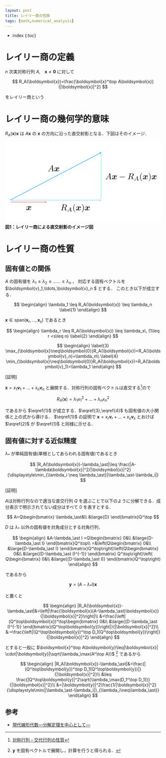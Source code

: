 ```yaml
---
layout: post
title: レイリー商の性質
tags: [math,numerical_analysis]
---
```

* index
{:toc}

# レイリー商の定義

<div class="box">

$n$ 次実対称行列 $A$,　$\boldsymbol{x}\neq \boldsymbol{0}$ に対して

$$
R_A(\boldsymbol{x})=\frac{\boldsymbol{x}^\top A\boldsymbol{x}}{|\boldsymbol{x}|^2}
$$

をレイリー商という

</div>

# レイリー商の幾何学的意味
$R_A(\boldsymbol{x})\boldsymbol{x}$ は $A\boldsymbol{x}$ の $\boldsymbol{x}$ の方向に沿った直交射影となる．下図はそのイメージ．



![fig](/images/figure/raileigh.svg)
**図1：レイリー商による直交射影のイメージ図**


# レイリー商の性質

## 固有値との関係
<div class="box">

$A$ の固有値を $\lambda_1\leq\lambda_2\leq\ldots\ldots\leq\lambda_n$ ，
対応する固有ベクトルを $\boldsymbol{v}_1,\ldots,\boldsymbol{v}_n $ とする． このとき以下が成立する．

$$
\begin{align}
\lambda_1 \leq R_A(\boldsymbol{x}) \leq \lambda_n
\label{1}
\end{align}
$$

$\boldsymbol{x}\in\mathrm{span}(\boldsymbol{x}_r,\ldots,\boldsymbol{x}_s)$ であるとき

$$
\begin{align}
\lambda_r \leq R_A(\boldsymbol{x}) \leq \lambda_s\, (1\leq r <s\leq n)
\label{2}
\end{align}
$$


$$
\begin{align}
\label{3}
\max_{\boldsymbol{x}\neq\boldsymbol{0}}R_A(\boldsymbol{x})=R_A(\boldsymbol{v}_n)=\lambda_n\\
\label{4}
\min_{\boldsymbol{x}\neq\boldsymbol{0}}R_A(\boldsymbol{x})=R_A(\boldsymbol{v}_1)=\lambda_1
\end{align}
$$


</div>

<div class='proof'>
[証明]

$\boldsymbol{x}=x_1\boldsymbol{v}_1+\ldots+x_n\boldsymbol{v}_n$ と展開する．対称行列の固有ベクトルは直交する[^1]ので

$$
R_A(\boldsymbol{x})=\lambda_1x_1^2+\ldots+\lambda_nx_n^2
$$

であるから $\eqref{1}$ が成立する．$\eqref{3},\eqref{4}$ も固有値の大小関係と上の式から導ける． $\eqref{1}$ の証明で  $\boldsymbol{x}=x_r\boldsymbol{v}_r+\ldots+x_s\boldsymbol{v}_s$ とおけば $\eqref{2}$ が $\eqref{1}$ と同様に示せる．

</div>

## 固有値に対する近似精度

<div class="box">

$\lambda_\ast$ が単純固有値(単根としてあらわれる固有値)であるとき

$$
|R_A(\boldsymbol{x})-\lambda_\ast|\leq \frac{|A-\lambda\boldsymbol{x}|^2/|\boldsymbol{x}|^2}{\displaystyle\min_{\lambda_i \neq \lambda_\ast}|\lambda_\ast-\lambda_i|}
$$

</div>

<div class='proof'>
[証明]

$A$は対称行列なので適当な直交行列 $Q$ を選ぶことで以下のように分解できる．成分表示で明示されてない成分はすべて $0$ を表すとする．

$$
A=Q\begin{bmatrix}
\lambda_\ast&\\
&\large{D}
\end{bmatrix}Q^\top
$$

$D$ は $\lambda_\ast$ 以外の固有値を対角成分とする対角行列．

$$
\begin{align}
&A-\lambda_\ast I =Q\begin{bmatrix}
0&\\
&\large{D-\lambda_\ast I}
\end{bmatrix}Q^\top\\
=&\left(Q\begin{bmatrix}
0&\\
&\large{D-\lambda_\ast I}
\end{bmatrix}Q^\top\right)\left(Q\begin{bmatrix}
0&\\
&\large{(D-\lambda_\ast I)^{-1}}
\end{bmatrix} Q^\top\right)\left( Q\begin{bmatrix}
0&\\
&\large{(D-\lambda_\ast I)}
\end{bmatrix}Q^\top\right)
\end{align}
$$

であるから

$$
\boldsymbol{y}=(A-\lambda_\ast I)\boldsymbol{x}
$$

と置くと


$$
\begin{align}
|R_A(\boldsymbol{x})-\lambda_\ast|&=\left|\frac{\boldsymbol{x}(A-\lambda_\ast)\boldsymbol{x}}{|\boldsymbol{x}|^2}\right|\\
&=\frac{\left|(Q^\top\boldsymbol{x})^\top\begin{bmatrix}
0&\\
&\large{(D-\lambda_\ast I)^{-1}}
\end{bmatrix}(Q^\top\boldsymbol{y})\right|}{|\boldsymbol{x}|^2}\\
&:=\frac{\left|(Q^\top\boldsymbol{y})^\top D_1(Q^\top\boldsymbol{y})\right|}{|\boldsymbol{x}|^2}
\end{align}
$$

とすると一般に
$\boldsymbol{x}^\top A\boldsymbol{y}\leq|\boldsymbol{x}| \cdot|\boldsymbol{y}|\sqrt{\lambda_\max(A^\top A)}$  [^2] であるから

$$
\begin{align}
|R_A(\boldsymbol{x})-\lambda_\ast|&=\frac{|(Q^\top\boldsymbol{y})^\top D_1(Q^\top\boldsymbol{y})|}{|\boldsymbol{x}|^2}\\
&\leq \frac{|Q^\top\boldsymbol{y}|^2\sqrt{\lambda_\max(D_1^\top D_1)}}{|\boldsymbol{x}|^2}\\
&=|\boldsymbol{y}|^2\frac{1/|\boldsymbol{x}|^2}{\displaystyle\min{|\lambda_\ast-\lambda_i|}_{\lambda_i\neq\lambda_\ast}}
\end{align}
$$

</div>

[^1]: [対称行列・交代行列の性質](https://maea2.github.io/symmetry/)


[^2]: $\boldsymbol{y}$ を固有ベクトルで展開し，計算を行うと得られる．

## 参考

* [現代線形代数―分解定理を中心として― ](http://www.kyoritsu-pub.co.jp/bookdetail/9784320018815)
